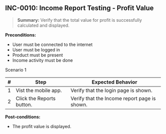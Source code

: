 ## **INC-0010:** Income Report Testing - Profit Value

> **Summary:** Verify that the total value for profit is successfully calculated and displayed. <br>

**Preconditions:**

- User must be connected to the internet
- User must be logged in
- Product must be present
- Income activity must be done

Scenario 1

| \#  | Step                      | Expected Behavior                            |
| --- | ------------------------- | -------------------------------------------- |
| 1   | Vist the mobile app.      | Verify that the login page is shown.         |
| 2   | Click the Reports button. | Verify that the Income report page is shown. |

**Post-conditions:**

- The profit value is displayed.
